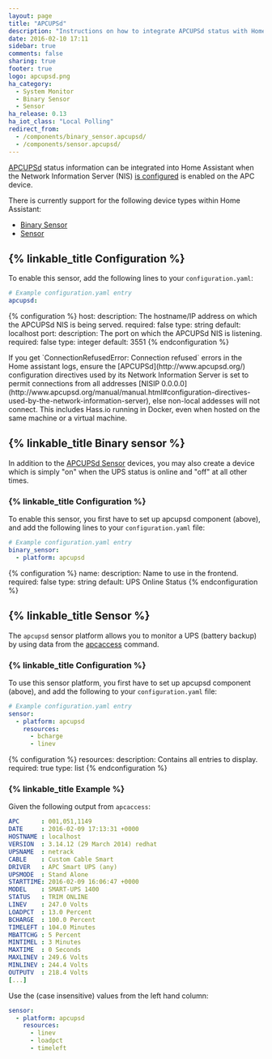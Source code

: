 ```yaml
---
layout: page
title: "APCUPSd"
description: "Instructions on how to integrate APCUPSd status with Home Assistant."
date: 2016-02-10 17:11
sidebar: true
comments: false
sharing: true
footer: true
logo: apcupsd.png
ha_category:
  - System Monitor
  - Binary Sensor
  - Sensor
ha_release: 0.13
ha_iot_class: "Local Polling"
redirect_from:
  - /components/binary_sensor.apcupsd/
  - /components/sensor.apcupsd/
---
```


[APCUPSd](http://www.apcupsd.org/) status information can be integrated into Home Assistant when the Network Information Server (NIS) [is configured](http://www.apcupsd.org/manual/manual.html#nis-server-client-configuration-using-the-net-driver) is enabled on the APC device.

There is currently support for the following device types within Home Assistant:

- [Binary Sensor](#binary-sensor)
- [Sensor](#sensor)

## {% linkable_title Configuration %}

To enable this sensor, add the following lines to your `configuration.yaml`:

```yaml
# Example configuration.yaml entry
apcupsd:
```

{% configuration %}
host:
  description: The hostname/IP address on which the APCUPSd NIS is being served.
  required: false
  type: string
  default: localhost
port:
  description: The port on which the APCUPSd NIS is listening.
  required: false
  type: integer
  default: 3551
{% endconfiguration %}

<p class='note'>
If you get `ConnectionRefusedError: Connection refused` errors in the Home assistant logs, ensure the [APCUPSd](http://www.apcupsd.org/) configuration directives used by its Network Information Server is set to permit connections from all addresses [NISIP 0.0.0.0](http://www.apcupsd.org/manual/manual.html#configuration-directives-used-by-the-network-information-server), else non-local addesses will not connect. This includes Hass.io running in Docker, even when hosted on the same machine or a virtual machine.
 </p>

## {% linkable_title Binary sensor %}

In addition to the [APCUPSd Sensor](#sensor) devices, you may also create a device which is simply "on" when the UPS status is online and "off" at all other times.

### {% linkable_title Configuration %}

To enable this sensor, you first have to set up apcupsd component (above), and add the following lines to your `configuration.yaml` file:

```yaml
# Example configuration.yaml entry
binary_sensor:
  - platform: apcupsd
```

{% configuration %}
name:
  description: Name to use in the frontend.
  required: false
  type: string
  default: UPS Online Status
{% endconfiguration %}

## {% linkable_title Sensor %}

 The `apcupsd` sensor platform allows you to monitor a UPS (battery backup) by using data from the [apcaccess](http://linux.die.net/man/8/apcaccess) command.

### {% linkable_title Configuration %}

To use this sensor platform, you first have to set up apcupsd component (above), and add the following to your `configuration.yaml` file:

```yaml
# Example configuration.yaml entry
sensor:
  - platform: apcupsd
    resources:
      - bcharge
      - linev
```

{% configuration %}
resources:
  description: Contains all entries to display.
  required: true
  type: list
{% endconfiguration %}

### {% linkable_title Example  %}

Given the following output from `apcaccess`:

```yaml
APC      : 001,051,1149
DATE     : 2016-02-09 17:13:31 +0000
HOSTNAME : localhost
VERSION  : 3.14.12 (29 March 2014) redhat
UPSNAME  : netrack
CABLE    : Custom Cable Smart
DRIVER   : APC Smart UPS (any)
UPSMODE  : Stand Alone
STARTTIME: 2016-02-09 16:06:47 +0000
MODEL    : SMART-UPS 1400
STATUS   : TRIM ONLINE
LINEV    : 247.0 Volts
LOADPCT  : 13.0 Percent
BCHARGE  : 100.0 Percent
TIMELEFT : 104.0 Minutes
MBATTCHG : 5 Percent
MINTIMEL : 3 Minutes
MAXTIME  : 0 Seconds
MAXLINEV : 249.6 Volts
MINLINEV : 244.4 Volts
OUTPUTV  : 218.4 Volts
[...]
```

Use the (case insensitive) values from the left hand column:

```yaml
sensor:
  - platform: apcupsd
    resources:
      - linev
      - loadpct
      - timeleft
```
